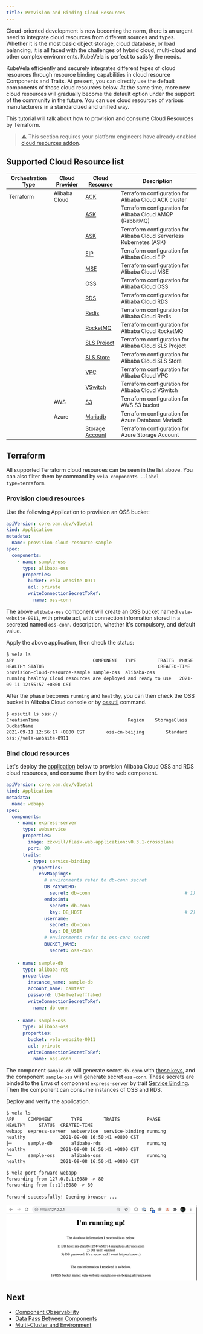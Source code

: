 ```yaml
---
title: Provision and Binding Cloud Resources
---
```


Cloud-oriented development is now becoming the norm, there is an urgent need to integrate cloud resources from different
sources and types. Whether it is the most basic object storage, cloud database, or load balancing, it is all faced with
the challenges of hybrid cloud, multi-cloud and other complex environments. KubeVela is perfect to satisfy the needs.

KubeVela efficiently and securely integrates different types of cloud resources through resource binding capabilities in
cloud resource Components and Traits. At present, you can directly use the default components of those cloud resources below.
At the same time, more new cloud resources will gradually become the default option under the support of the community in the future.
You can use cloud resources of various manufacturers in a standardized and unified way.

This tutorial will talk about how to provision and consume Cloud Resources by Terraform.

> ⚠️ This section requires your platform engineers have already enabled [cloud resources addon](../../../reference/addons/terraform).

## Supported Cloud Resource list

| Orchestration Type | Cloud Provider | Cloud Resource                                       | Description                                                           |
|--------------------|----------------|------------------------------------------------------|-----------------------------------------------------------------------|
| Terraform          | Alibaba Cloud  | [ACK](./terraform/alibaba-ack)                       | Terraform configuration for Alibaba Cloud ACK cluster                 |
|                    |                | [ASK](./terraform/alibaba-amqp)                      | Terraform configuration for Alibaba Cloud AMQP (RabbitMQ)             |
|                    |                | [ASK](./terraform/alibaba-ask)                       | Terraform configuration for Alibaba Cloud Serverless Kubernetes (ASK) |
|                    |                | [EIP](./terraform/alibaba-eip)                       | Terraform configuration for Alibaba Cloud EIP                         |
|                    |                | [MSE](./terraform/alibaba-mse)                       | Terraform configuration for Alibaba Cloud MSE                         |
|                    |                | [OSS](./terraform/alibaba-oss)                       | Terraform configuration for Alibaba Cloud OSS                         |
|                    |                | [RDS](./terraform/alibaba-rds)                       | Terraform configuration for Alibaba Cloud RDS                         |
|                    |                | [Redis](./terraform/alibaba-redis)                   | Terraform configuration for Alibaba Cloud Redis                       |
|                    |                | [RocketMQ](./terraform/alibaba-rocketmq)             | Terraform configuration for Alibaba Cloud RocketMQ                    |
|                    |                | [SLS Project](./terraform/alibaba-sls-project)       | Terraform configuration for Alibaba Cloud SLS Project                 |
|                    |                | [SLS Store](./terraform/alibaba-sls-store)           | Terraform configuration for Alibaba Cloud SLS Store                   |
|                    |                | [VPC](./terraform/alibaba-vpc)                       | Terraform configuration for Alibaba Cloud VPC                         |
|                    |                | [VSwitch](./terraform/alibaba-vswitch)               | Terraform configuration for Alibaba Cloud VSwitch                     |
|                    | AWS            | [S3](./terraform/aws-s3)                             | Terraform configuration for AWS S3 bucket                             |
|                    | Azure          | [Mariadb](./terraform/azure-database-mariadb)        | Terraform configuration for Azure Database Mariadb                    |
|                    |                | [Storage Account](./terraform/azure-storage-account) | Terraform configuration for Azure Storage Account                     |

## Terraform

All supported Terraform cloud resources can be seen in the list above. You can also filter them by command by `vela components --label type=terraform`.

### Provision cloud resources

Use the following Application to provision an OSS bucket:

```yaml
apiVersion: core.oam.dev/v1beta1
kind: Application
metadata:
  name: provision-cloud-resource-sample
spec:
  components:
    - name: sample-oss
      type: alibaba-oss
      properties:
        bucket: vela-website-0911
        acl: private
        writeConnectionSecretToRef:
          name: oss-conn
```

The above `alibaba-oss` component will create an OSS bucket named `vela-website-0911`, with private acl, with connection information stored in a secreted named `oss-conn`.
description, whether it's compulsory, and default value.

Apply the above application, then check the status:

```shell
$ vela ls
APP                            	COMPONENT 	TYPE       	TRAITS	PHASE  	HEALTHY	STATUS                                       	CREATED-TIME
provision-cloud-resource-sample	sample-oss	alibaba-oss	      	running	healthy	Cloud resources are deployed and ready to use	2021-09-11 12:55:57 +0800 CST
```

After the phase becomes `running` and `healthy`, you can then check the OSS bucket in Alibaba Cloud console or by [ossutil](https://partners-intl.aliyun.com/help/doc-detail/50452.htm)
command.

```shell
$ ossutil ls oss://
CreationTime                                 Region    StorageClass    BucketName
2021-09-11 12:56:17 +0800 CST        oss-cn-beijing        Standard    oss://vela-website-0911
```

### Bind cloud resources

Let's deploy
the [application](https://github.com/oam-dev/kubevela/tree/master/docs/examples/terraform/cloud-resource-provision-and-consume/application.yaml)
below to provision Alibaba Cloud OSS and RDS cloud resources, and consume them by the web component.

```yaml
apiVersion: core.oam.dev/v1beta1
kind: Application
metadata:
  name: webapp
spec:
  components:
    - name: express-server
      type: webservice
      properties:
        image: zzxwill/flask-web-application:v0.3.1-crossplane
        port: 80
      traits:
        - type: service-binding
          properties:
            envMappings:
              # environments refer to db-conn secret
              DB_PASSWORD:
                secret: db-conn                                   # 1) If the env name is the same as the secret key, secret key can be omitted.
              endpoint:
                secret: db-conn
                key: DB_HOST                                      # 2) If the env name is different from secret key, secret key has to be set.
              username:
                secret: db-conn
                key: DB_USER
              # environments refer to oss-conn secret
              BUCKET_NAME:
                secret: oss-conn

    - name: sample-db
      type: alibaba-rds
      properties:
        instance_name: sample-db
        account_name: oamtest
        password: U34rfwefwefffaked
        writeConnectionSecretToRef:
          name: db-conn

    - name: sample-oss
      type: alibaba-oss
      properties:
        bucket: vela-website-0911
        acl: private
        writeConnectionSecretToRef:
          name: oss-conn
```

The component `sample-db` will generate secret `db-conn` with [these keys](./terraform/alibaba-rds#outputs), and the component
`sample-oss` will generate secret `oss-conn`. These secrets are binded to the Envs of component `express-server` by trait
[Service Binding](../../traits/service-binding). Then the component can consume instances of OSS and RDS.

Deploy and verify the application.

```shell
$ vela ls
APP   	COMPONENT     	TYPE       	TRAITS         	PHASE         	HEALTHY  	STATUS	CREATED-TIME
webapp	express-server	webservice 	service-binding	running     	healthy  	      	2021-09-08 16:50:41 +0800 CST
├─    	sample-db     	alibaba-rds	               	running     	healthy  	      	2021-09-08 16:50:41 +0800 CST
└─    	sample-oss    	alibaba-oss	               	running     	healthy  	      	2021-09-08 16:50:41 +0800 CST
```

```shell
$ vela port-forward webapp
Forwarding from 127.0.0.1:8080 -> 80
Forwarding from [::1]:8080 -> 80

Forward successfully! Opening browser ...
```

![](../../../resources/crossplane-visit-application-v3.jpg)

## Next

- [Component Observability](../../component-observability)
- [Data Pass Between Components ](../../workflow/component-dependency-parameter)
- [Multi-Cluster and Environment](../../../case-studies/multi-cluster)
